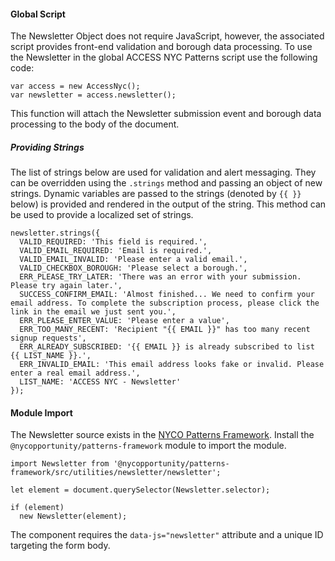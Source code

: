 #### Global Script

The Newsletter Object does not require JavaScript, however, the associated script provides front-end validation and borough data processing. To use the Newsletter in the global ACCESS NYC Patterns script use the following code:

    var access = new AccessNyc();
    var newsletter = access.newsletter();

This function will attach the Newsletter submission event and borough data processing to the body of the document.

##### Providing Strings

The list of strings below are used for validation and alert messaging. They can be overridden using the `.strings` method and passing an object of new strings. Dynamic variables are passed to the strings (denoted by `{{ }}` below) is provided and rendered in the output of the string. This method can be used to provide a localized set of strings.

    newsletter.strings({
      VALID_REQUIRED: 'This field is required.',
      VALID_EMAIL_REQUIRED: 'Email is required.',
      VALID_EMAIL_INVALID: 'Please enter a valid email.',
      VALID_CHECKBOX_BOROUGH: 'Please select a borough.',
      ERR_PLEASE_TRY_LATER: 'There was an error with your submission. Please try again later.',
      SUCCESS_CONFIRM_EMAIL: 'Almost finished... We need to confirm your email address. To complete the subscription process, please click the link in the email we just sent you.',
      ERR_PLEASE_ENTER_VALUE: 'Please enter a value',
      ERR_TOO_MANY_RECENT: 'Recipient "{{ EMAIL }}" has too many recent signup requests',
      ERR_ALREADY_SUBSCRIBED: '{{ EMAIL }} is already subscribed to list {{ LIST_NAME }}.',
      ERR_INVALID_EMAIL: 'This email address looks fake or invalid. Please enter a real email address.',
      LIST_NAME: 'ACCESS NYC - Newsletter'
    });

#### Module Import

The Newsletter source exists in the [NYCO Patterns Framework](https://github.com/CityOfNewYork/nyco-patterns-framework). Install the `@nycopportunity/patterns-framework` module to import the module.

    import Newsletter from '@nycopportunity/patterns-framework/src/utilities/newsletter/newsletter';

    let element = document.querySelector(Newsletter.selector);

    if (element)
      new Newsletter(element);

The component requires the `data-js="newsletter"` attribute and a unique ID targeting the form body.
